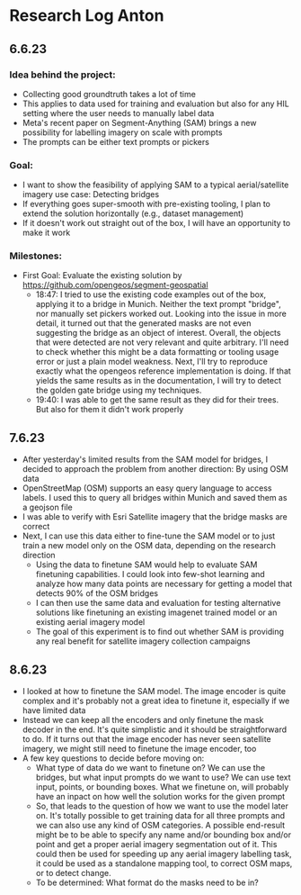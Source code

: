# Research Log Anton

## 6.6.23
### Idea behind the project:
 - Collecting good groundtruth takes a lot of time
 - This applies to data used for training and evaluation but also for any HIL setting where the user needs to manually label data
 - Meta's recent paper on Segment-Anything (SAM) brings a new possibility for labelling imagery on scale with prompts
 - The prompts can be either text prompts or pickers

### Goal:
 - I want to show the feasibility of applying SAM to a typical aerial/satellite imagery use case: Detecting bridges
 - If everything goes super-smooth with pre-existing tooling, I plan to extend the solution horizontally (e.g., dataset management)
 - If it doesn't work out straight out of the box, I will have an opportunity to make it work

### Milestones:
 - First Goal: Evaluate the existing solution by https://github.com/opengeos/segment-geospatial
   - 18:47: I tried to use the existing code examples out of the box, applying it to a bridge in Munich. Neither the text prompt "bridge", nor manually set pickers worked out. Looking into the issue in more detail, it turned out that the generated masks are not even suggesting the bridge as an object of interest. Overall, the objects that were detected are not very relevant and quite arbitrary. I'll need to check whether this might be a data formatting or tooling usage error or just a plain model weakness. Next, I'll try to reproduce exactly what the opengeos reference implementation is doing. If that yields the same results as in the documentation, I will try to detect the golden gate bridge using my techniques.
   - 19:40: I was able to get the same result as they did for their trees. But also for them it didn't work properly


## 7.6.23
- After yesterday's limited results from the SAM model for bridges, I decided to approach the problem from another direction: By using OSM data
- OpenStreetMap (OSM) supports an easy query language to access labels. I used this to query all bridges within Munich and saved them as a geojson file
- I was able to verify with Esri Satellite imagery that the bridge masks are correct
- Next, I can use this data either to fine-tune the SAM model or to just train a new model only on the OSM data, depending on the research direction
  - Using the data to finetune SAM would help to evaluate SAM finetuning capabilities. I could look into few-shot learning and analyze how many data points are necessary for getting a model that detects 90% of the OSM bridges
  - I can then use the same data and evaluation for testing alternative solutions like finetuning an existing imagenet trained model or an existing aerial imagery model
  - The goal of this experiment is to find out whether SAM is providing any real benefit for satellite imagery collection campaigns

## 8.6.23
- I looked at how to finetune the SAM model. The image encoder is quite complex and it's probably not a great idea to finetune it, especially if we have limited data
- Instead we can keep all the encoders and only finetune the mask decoder in the end. It's quite simplistic and it should be straightforward to do. If it turns out that the image encoder has never seen satellite imagery, we might still need to finetune the image encoder, too
- A few key questions to decide before moving on:
  - What type of data do we want to finetune on? We can use the bridges, but what input prompts do we want to use? We can use text input, points, or bounding boxes. What we finetune on, will probably have an inpact on how well the solution works for the given prompt
  - So, that leads to the question of how we want to use the model later on. It's totally possible to get training data for all three prompts and we can also use any kind of OSM categories. A possible end-result might be to be able to specify any name and/or bounding box and/or point and get a proper aerial imagery segmentation out of it. This could then be used for speeding up any aerial imagery labelling task, it could be used as a standalone mapping tool, to correct OSM maps, or to detect change.
  - To be determined: What format do the masks need to be in?
